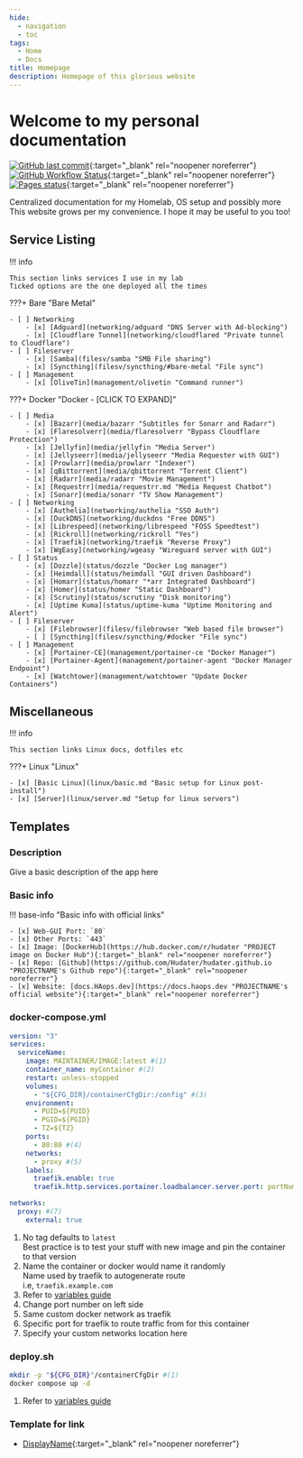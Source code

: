 ```yaml
---
hide:
  - navigation
  - toc
tags:
  - Home
  - Docs
title: Homepage
description: Homepage of this glorious website
---
```

# Welcome to my personal documentation

[![GitHub last commit](https://img.shields.io/github/last-commit/Hudater/hudater.github.io/main?color=4051B5&style=for-the-badge)](https://github.com/Hudater/hudater.github.io/commits/main){:target="_blank" rel="noopener noreferrer"}
[![GitHub Workflow Status](https://img.shields.io/github/workflow/status/Hudater/hudater.github.io/ci?color=4051B5&style=for-the-badge)](https://github.com/Hudater/hudater.github.io/actions){:target="_blank" rel="noopener noreferrer"}
[![Pages status](https://img.shields.io/website?color=4051B5&style=for-the-badge&url=https%3A%2F%2Fdocs.haops.dev%2F)](https://docs.haops.dev/){:target="_blank" rel="noopener noreferrer"}

Centralized documentation for my Homelab, OS setup and possibly more  
This website grows per my convenience. I hope it may be useful to you too!  


## Service Listing

!!! info

    This section links services I use in my lab  
    Ticked options are the one deployed all the times  

???+ Bare "Bare Metal"

    - [ ] Networking
        - [x] [Adguard](networking/adguard "DNS Server with Ad-blocking")
        - [x] [Cloudflare Tunnel](networking/cloudflared "Private tunnel to Cloudflare")
    - [ ] Fileserver
        - [x] [Samba](filesv/samba "SMB File sharing")
        - [x] [Syncthing](filesv/syncthing/#bare-metal "File sync")
    - [ ] Management
        - [x] [OliveTin](management/olivetin "Command runner")

???+ Docker "Docker - [CLICK TO EXPAND]"

    - [ ] Media
        - [x] [Bazarr](media/bazarr "Subtitles for Sonarr and Radarr")
        - [x] [Flaresolverr](media/flaresolverr "Bypass Cloudflare Protection")
        - [x] [Jellyfin](media/jellyfin "Media Server")
        - [x] [Jellyseerr](media/jellyseerr "Media Requester with GUI")
        - [x] [Prowlarr](media/prowlarr "Indexer")
        - [x] [qBittorrent](media/qbittorrent "Torrent Client")
        - [x] [Radarr](media/radarr "Movie Management")
        - [x] [Requestrr](media/requestrr.md "Media Request Chatbot")
        - [x] [Sonarr](media/sonarr "TV Show Management")
    - [ ] Networking
        - [x] [Authelia](networking/authelia "SSO Auth")
        - [x] [DuckDNS](networking/duckdns "Free DDNS")
        - [x] [Librespeed](networking/librespeed "FOSS Speedtest")
        - [x] [Rickroll](networking/rickroll "Yes")
        - [x] [Traefik](networking/traefik "Reverse Proxy")
        - [x] [WgEasy](networking/wgeasy "Wireguard server with GUI")
    - [ ] Status
        - [x] [Dozzle](status/dozzle "Docker Log manager")
        - [x] [Heimdall](status/heimdall "GUI driven Dashboard")
        - [x] [Homarr](status/homarr "*arr Integrated Dashboard")
        - [x] [Homer](status/homer "Static Dashboard")
        - [x] [Scrutiny](status/scrutiny "Disk monitoring")
        - [x] [Uptime Kuma](status/uptime-kuma "Uptime Monitoring and Alert")
    - [ ] Fileserver
        - [x] [Filebrowser](filesv/filebrowser "Web based file browser")
        - [ ] [Syncthing](filesv/syncthing/#docker "File sync")
    - [ ] Management
        - [x] [Portainer-CE](management/portainer-ce "Docker Manager")
        - [x] [Portainer-Agent](management/portainer-agent "Docker Manager Endpoint")
        - [x] [Watchtower](management/watchtower "Update Docker Containers")

## Miscellaneous

!!! info

    This section links Linux docs, dotfiles etc

???+ Linux "Linux"

    - [x] [Basic Linux](linux/basic.md "Basic setup for Linux post-install")
    - [x] [Server](linux/server.md "Setup for linux servers")

## Templates

### Description

Give a basic description of the app here  

### Basic info

!!! base-info "Basic info with official links"

    - [x] Web-GUI Port: `80`
    - [x] Other Ports: `443`
    - [x] Image: [DockerHub](https://hub.docker.com/r/hudater "PROJECT image on Docker Hub"){:target="_blank" rel="noopener noreferrer"}
    - [x] Repo: [Github](https://github.com/Hudater/hudater.github.io "PROJECTNAME's Github repo"){:target="_blank" rel="noopener noreferrer"}
    - [x] Website: [docs.HAops.dev](https://docs.haops.dev "PROJECTNAME's official website"){:target="_blank" rel="noopener noreferrer"}

### docker-compose.yml

```yaml title="Basic compose manifest"
version: "3"
services:
  serviceName:
    image: MAINTAINER/IMAGE:latest #(1)
    container_name: myContainer #(2)
    restart: unless-stopped
    volumes:
      - "${CFG_DIR}/containerCfgDir:/config" #(3)
    environment:
      - PUID=${PUID}
      - PGID=${PGID}
      - TZ=${TZ}
    ports:
      - 80:80 #(4)
    networks:
      - proxy #(5)
    labels:
      traefik.enable: true
      traefik.http.services.portainer.loadbalancer.server.port: portNumber #(6)

networks:
  proxy: #(7)
    external: true
```

1. No tag defaults to `latest`  
   Best practice is to test your stuff with new image and pin the container to that version
2. Name the container or docker would name it randomly  
   Name used by traefik to autogenerate route  
   i.e, `traefik.example.com`
3. Refer to [variables guide](/linux/server/#environment-variables)
4. Change port number on left side
5. Same custom docker network as traefik
6. Specific port for traefik to route traffic from for this container
7. Specify your custom networks location here

### deploy.sh

```bash
mkdir -p "${CFG_DIR}"/containerCfgDir #(1)
docker compose up -d
```

1. Refer to [variables guide](/linux/server/#environment-variables)  

### Template for link

- [DisplayName](LINK "HoverText"){:target="_blank" rel="noopener noreferrer"}
<!-- - []( ""){:target="_blank" rel="noopener noreferrer"} -->
